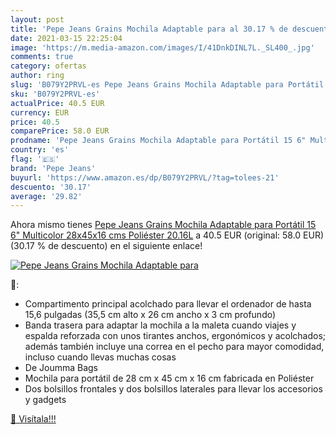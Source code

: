 ```yaml
---
layout: post
title: 'Pepe Jeans Grains Mochila Adaptable para al 30.17 % de descuento'
date: 2021-03-15 22:25:04
image: 'https://m.media-amazon.com/images/I/41DnkDINL7L._SL400_.jpg'
comments: true
category: ofertas
author: ring
slug: 'B079Y2PRVL-es Pepe Jeans Grains Mochila Adaptable para Portátil 15 6"...'
sku: 'B079Y2PRVL-es'
actualPrice: 40.5 EUR
currency: EUR
price: 40.5
comparePrice: 58.0 EUR
prodname: 'Pepe Jeans Grains Mochila Adaptable para Portátil 15 6" Multicolor 28x45x16 cms Poliéster 20.16L'
country: 'es'
flag: '🇪🇸'
brand: 'Pepe Jeans'
buyurl: 'https://www.amazon.es/dp/B079Y2PRVL/?tag=tolees-21'
descuento: '30.17'
average: '29.82'
---
```


Ahora mismo tienes [Pepe Jeans Grains Mochila Adaptable para Portátil 15 6" Multicolor 28x45x16 cms Poliéster 20.16L](https://www.amazon.es/dp/B079Y2PRVL/?tag=tolees-21) a 40.5 EUR (original: 58.0 EUR) (30.17 %  de descuento) en el siguiente enlace!

[![Pepe Jeans Grains Mochila Adaptable para](https://m.media-amazon.com/images/I/41DnkDINL7L._SL400_.jpg)](https://www.amazon.es/dp/B079Y2PRVL/?tag=tolees-21)

🔎:

- Compartimento principal acolchado para llevar el ordenador de hasta 15,6 pulgadas (35,5 cm alto x 26 cm ancho x 3 cm profundo)
- Banda trasera para adaptar la mochila a la maleta cuando viajes y espalda reforzada con unos tirantes anchos, ergonómicos y acolchados; además también incluye una correa en el pecho para mayor comodidad, incluso cuando llevas muchas cosas
- De Joumma Bags
- Mochila para portátil de 28 cm x 45 cm x 16 cm fabricada en Poliéster
- Dos bolsillos frontales y dos bolsillos laterales para llevar los accesorios y gadgets

[🛒 Visítala!!!](https://www.amazon.es/dp/B079Y2PRVL/?tag=tolees-21)
